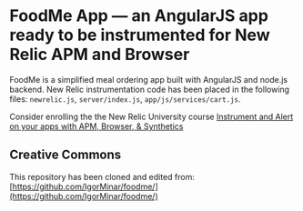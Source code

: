 # FoodMe App — an AngularJS app ready to be instrumented for New Relic APM and Browser
FoodMe is a simplified meal ordering app built with AngularJS and node.js backend. 
New Relic instrumentation code has been placed in the following files: `newrelic.js`, `server/index.js`, `app/js/services/cart.js`.   

Consider enrolling the the New Relic University course [Instrument and Alert on your apps with APM, Browser, & Synthetics](https://learn.newrelic.com/apm-browser-synthetics)  

## Creative Commons
This repository has been cloned and edited from: [https://github.com/IgorMinar/foodme/](https://github.com/IgorMinar/foodme/)


